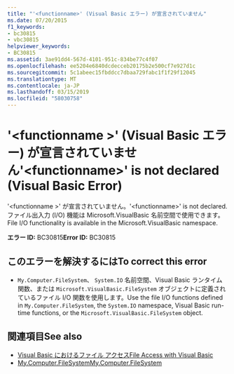 ```yaml
---
title: "'<functionname>' (Visual Basic エラー) が宣言されていません"
ms.date: 07/20/2015
f1_keywords:
- bc30815
- vbc30815
helpviewer_keywords:
- BC30815
ms.assetid: 3ae91dd4-567d-4101-951c-834be77c4f07
ms.openlocfilehash: ee5204e6840dcdecceb20175b2e500cf7e927d1c
ms.sourcegitcommit: 5c1abeec15fbddcc7dbaa729fabc1f1f29f12045
ms.translationtype: MT
ms.contentlocale: ja-JP
ms.lasthandoff: 03/15/2019
ms.locfileid: "58030758"
---
```

# <a name="functionname-is-not-declared-visual-basic-error"></a><span data-ttu-id="36d97-102">'\<functionname >' (Visual Basic エラー) が宣言されていません</span><span class="sxs-lookup"><span data-stu-id="36d97-102">'\<functionname>' is not declared (Visual Basic Error)</span></span>
<span data-ttu-id="36d97-103">'\<functionname >' が宣言されていません。</span><span class="sxs-lookup"><span data-stu-id="36d97-103">'\<functionname>' is not declared.</span></span> <span data-ttu-id="36d97-104">ファイル出入力 (I/O) 機能は Microsoft.VisualBasic 名前空間で使用できます。</span><span class="sxs-lookup"><span data-stu-id="36d97-104">File I/O functionality is available in the Microsoft.VisualBasic namespace.</span></span>  
  
 <span data-ttu-id="36d97-105">**エラー ID:** BC30815</span><span class="sxs-lookup"><span data-stu-id="36d97-105">**Error ID:** BC30815</span></span>  
  
## <a name="to-correct-this-error"></a><span data-ttu-id="36d97-106">このエラーを解決するには</span><span class="sxs-lookup"><span data-stu-id="36d97-106">To correct this error</span></span>  
  
-   <span data-ttu-id="36d97-107">`My.Computer.FileSystem`、 `System.IO` 名前空間、Visual Basic ランタイム関数、または `Microsoft.VisualBasic.FileSystem` オブジェクトに定義されているファイル I/O 関数を使用します。</span><span class="sxs-lookup"><span data-stu-id="36d97-107">Use the file I/O functions defined in `My.Computer.FileSystem`, the `System.IO` namespace, Visual Basic run-time functions, or the `Microsoft.VisualBasic.FileSystem` object.</span></span>  
  
## <a name="see-also"></a><span data-ttu-id="36d97-108">関連項目</span><span class="sxs-lookup"><span data-stu-id="36d97-108">See also</span></span>

- [<span data-ttu-id="36d97-109">Visual Basic におけるファイル アクセス</span><span class="sxs-lookup"><span data-stu-id="36d97-109">File Access with Visual Basic</span></span>](../../visual-basic/developing-apps/programming/drives-directories-files/file-access.md)
- [<span data-ttu-id="36d97-110">My.Computer.FileSystem</span><span class="sxs-lookup"><span data-stu-id="36d97-110">My.Computer.FileSystem</span></span>](xref:Microsoft.VisualBasic.FileIO.FileSystem)
